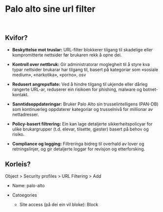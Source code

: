 # Palo alto sine url filter
&nbsp;
## Kvifor?

- **Beskyttelse mot truslar:** URL-filter blokkerer tilgang til skadelige eller kompromitterte nettsider før brukaren rekk å opne dei.

- **Kontroll over nettbruk:** Gir administratorar moglegheit til å styre kva typar nettsider brukarar har tilgang til, basert på kategoriar som «sosiale medium», «narkotika», «porno», osv

- **Redusert angrepsflate:** Ved å hindre tilgang til ukjende eller dårleg rangerte URL-ar, reduserer ein risikoen for phishing, malware og botnet-kontakt.

- **Sanntidsoppdateringar:** Bruker Palo Alto sin trusselintelligens (PAN-DB) som kontinuerleg oppdaterer kategoriar og trusselnivå for millionar av nettadresser.

- **Policy-basert filtrering:** Ein kan lage detaljerte sikkerheitspolicyar for ulike brukargrupper (t.d. elevar, tilsette, gjester) basert på behov og risiko.
 
- **Compliance og logging:** Filtreringa bidreg til overhald av lover og retningslinjer, og gir detaljerte loggar for revisjon og etterforsking.

## Korleis?

Object > Security profiles > URL Filtering > Add

- Name: palo-alto
- Catoegories

    - Site access (på dei ein vil bloke): Block